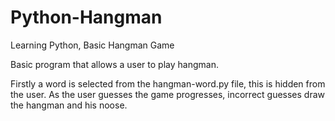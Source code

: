 # Python-Hangman
Learning Python, Basic Hangman Game

Basic program that allows a user to play hangman.

Firstly a word is selected from the hangman-word.py file, this is hidden from the user. As the user guesses the game progresses, incorrect guesses draw the hangman and his noose.
